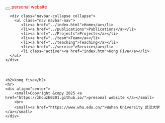 <html>
<head>
  <meta charset="utf-8">
  <meta name="author" content="persinal homepage">
  <meta name="viewport" content="width=device-width, initial-scale=1.0">
   <meta name="google-site-verification" content="4aUJl2I7hcddtjYkcxpnrotZMt3zwgFPboCdEiZsUc0" />
  <!--meta name=keywords content="Mang Ye", "Ye Mang", "叶茫", "WHU", "Wuhan University", "武汉大学", "MARS", "marswhu", "MARS WHU"-->
  <link href="https://apps.bdimg.com/libs/bootstrap/3.3.4/css/bootstrap.min.css" rel="stylesheet" />
  <title>zhouzhonghong - Wuhan University</title>
   <link href="../static/bootstrap/css/bootstrap.css" rel="stylesheet" />
   <link href="../static/xin.css" rel="stylesheet" />

</head>  
<body>
  <title>Kong Five</title>
  
  <link href="../static/bootstrap/css/bootstrap.css" rel="stylesheet">
  <link href="../static/xin.css" rel="stylesheet">

<!--/head-->
<body>
  <nav class="navbar navbar-inverse navbar-fixed-top">
   <!--nav style="background-color:#00ff00;hieght:50px;"-->
    <div class="container">
      <div class="navbar-header">
        <button type="button" class="navbar-toggle" data-toggle="collapse" data-target=".navbar-collapse">
          <span class="icon-bar"></span>
          <span class="icon-bar"></span>
          <span class="icon-bar"></span>
        </button>
        <span class="navbar-brand">
          <font color="#ff0000">personal website</font>
        </span>
      </div>
      
      <div class="navbar-collapse collapse">
        <ul class="nav navbar-nav">
           <li><a href="../index.html">Home</a></li>
           <li><a href="../publications">Publications</a></li>
           <li><a href="../Projects">Projects</a></li>
           <li><a href="../team">Team</a></li>
           <li><a href="../teaching">Teaching</a></li>
           <li><a href="../service">Service</a></li>
           <li class="active"><a href="index.htm">Kong Five</a></li>
      </ul>
    </div>
  </div>
</nav>
  
</body>
 

 
  <div class="container" style="margin-top: 50px;">

    <h2>kong five</h2>
    <hr>
    <div align="center">
        <small>Copyright &copy 2025 <a href="https://zhouzh0201.github.io/">presonal website </a></small>
        <br>
        <small><a href="https://www.whu.edu.cn/">Wuhan University 武汉大学</a></small>
    </div>
  </div>

</body>

<!-- <div align="center">
  
</div> -->
<script src="../static/jquery.js"></script>
<script src="../static/bootstrap/js/bootstrap.js"></script>

</html>
